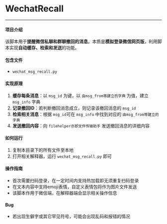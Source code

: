 # WechatRecall
---  

#### 项目介绍
该脚本用于**提醒微信私聊和群聊撤回的消息**。本质是**模拟登录微信网页版**，利用脚本实现**自动缓存、检索和发送**的功能。  

#### 包含文件
- `wechat_msg_recall.py`

#### 实现原理
1. **缓存每条消息**：以 `msg_id` 为键，以 `由msg_from等建立的字典` 为值，建立 `msg_info` 字典  
2. **记录撤回ID**：若判断撤回消息成立，则记录该撤回消息的 `msg_id`  
3. **检索相关消息**：根据 `msg_id`可在 `msg_info` 中找到对应的 `由msg_from等建立的字典`  
4. **发送撤回内容**：向 `filehelper亦即文件传输助手` 发送撤回消息的详细内容

#### 如何运行
1. 复制本目录下的所有文件至本地  
2. 打开相关解释器，运行 `wechat_msg_recall.py` 即可  

#### 操作指南
- 首次需要扫码登录，在一定时间内支持热加载即无须重复扫码登录  
- 在文本内容中支持emoji表情，自定义表情包将作为图片文件发送  
- 该脚本作用于微信端，在解释器端会显示相关操作信息  

#### Bug
- 若出现生僻字或其它罕见符号，可能会出现乱码和报错的情况